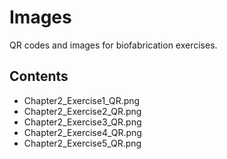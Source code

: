 # Images
   
   QR codes and images for biofabrication exercises.
   
   ## Contents
   - Chapter2_Exercise1_QR.png
   - Chapter2_Exercise2_QR.png  
   - Chapter2_Exercise3_QR.png
   - Chapter2_Exercise4_QR.png
   - Chapter2_Exercise5_QR.png
